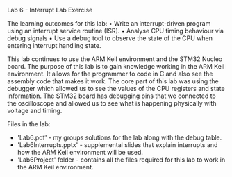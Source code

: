 Lab 6 - Interrupt Lab Exercise

The learning outcomes for this lab:
• Write an interrupt-driven program using an interrupt service routine (ISR).
• Analyse CPU timing behaviour via debug signals
• Use a debug tool to observe the state of the CPU when entering interrupt handling state.

This lab continues to use the ARM Keil environment and the STM32 Nucleo board. The purpose of this lab is to gain knowledge working in the ARM Keil environment. It allows for the programmer to code in C and also see the assembly code that makes it work. The core part of this lab was using the debugger which allowed us to see the values of the CPU registers and state information. The STM32 board has debugging pins that we connected to the oscilloscope and allowed us to see what is happening physically with voltage and timing.

Files in the lab:
- 'Lab6.pdf' - my groups solutions for the lab along with the debug table.
- 'Lab6Interrupts.pptx' - supplemental slides that explain interrupts and how the ARM Keil environment will be used.
- 'Lab6Project' folder - contains all the files required for this lab to work in the ARM Keil environment.
